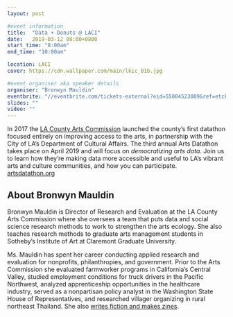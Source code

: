 ```yaml
---
layout: post

#event information
title:  "Data + Donuts @ LACI"
date:   2019-03-12 08:00+0800
start_time: "8:00am"
end_time: "10:00am"

location: LACI
cover: https://cdn.wallpaper.com/main/lkic_01b.jpg

#event organiser aka speaker details
organiser: "Bronwyn Mauldin"
eventbrite: "//eventbrite.com/tickets-external?eid=55004523009&ref=etckt"
slides: ""
video: ""
---
```


In 2017 the [LA County Arts Commission](https://www.lacountyarts.org/) launched the county’s first datathon focused entirely on improving access to the arts, in partnership with the City of LA’s Department of Cultural Affairs. The third annual Arts Datathon takes place on April 2019 and will focus on *democratizing arts data*. Join us to learn how they’re making data more accessible and useful to LA’s vibrant arts and culture communities, and how you can participate. [artsdatathon.org](https://artsdatathon.org/)

## About Bronwyn Mauldin

Bronwyn Mauldin is Director of Research and Evaluation at the LA County Arts Commission where she oversees a team that puts data and social science research methods to work to strengthen the arts ecology. She also teaches research methods to graduate arts management students in Sotheby’s Institute of Art at Claremont Graduate University.

Ms. Mauldin has spent her career conducting applied research and evaluation for nonprofits, philanthropies, and government. Prior to the Arts Commission she evaluated farmworker programs in California’s Central Valley, studied employment conditions for truck drivers in the Pacific Northwest, analyzed apprenticeship opportunities in the healthcare industry, served as a nonpartisan policy analyst in the Washington State House of Representatives, and researched villager organizing in rural northeast Thailand. She also [writes fiction and makes zines](http://www.bronwynmauldin.com/).
